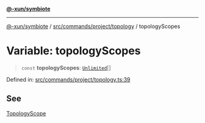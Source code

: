 [**@-xun/symbiote**](../../../../../README.md)

***

[@-xun/symbiote](../../../../../README.md) / [src/commands/project/topology](../README.md) / topologyScopes

# Variable: topologyScopes

> `const` **topologyScopes**: [`Unlimited`](../../../../configure/enumerations/UnlimitedGlobalScope.md#unlimited)[]

Defined in: [src/commands/project/topology.ts:39](https://github.com/Xunnamius/symbiote/blob/cdf76d04fad879da3fde112c8b68cb31ead45b72/src/commands/project/topology.ts#L39)

## See

[TopologyScope](../../../../configure/enumerations/UnlimitedGlobalScope.md)
